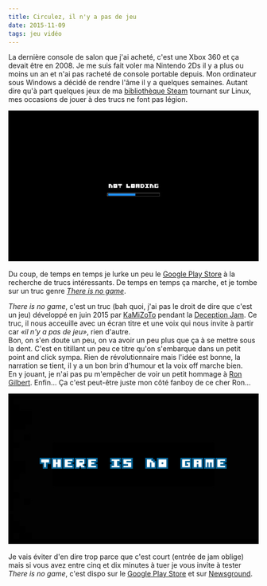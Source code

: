```yaml
---
title: Circulez, il n'y a pas de jeu
date: 2015-11-09
tags: jeu vidéo
---
```


La dernière console de salon que j'ai acheté, c'est une Xbox 360 et ça devait être en 2008. Je me suis fait voler ma Nintendo 2Ds il y a plus ou moins un an et n'ai pas racheté de console portable depuis. Mon ordinateur sous Windows a décidé de rendre l'âme il y a quelques semaines. Autant dire qu'à part quelques jeux de ma [bibliothèque Steam](http://steamcommunity.com/id/paulloz/games/?tab=all&sort=name) tournant sur Linux, mes occasions de jouer à des trucs ne font pas légion.  

![Not loading](/content/blog/2015/11/circulez-il-n-y-a-pas-de-jeu/ting2.jpg)

Du coup, de temps en temps je lurke un peu le [Google Play Store](https://play.google.com/store) à la recherche de trucs intéressants. De temps en temps ça marche, et je tombe sur un truc genre _[There is no game](http://www.kamizoto.com/#!thereisnogame/cpzx)_.

<!--more-->

_There is no game_, c'est un truc (bah quoi, j'ai pas le droit de dire que c'est un jeu) développé en juin 2015 par [KaMiZoTo](http://www.kamizoto.com/) pendant la [Deception Jam](http://www.newgrounds.com/collection/constructdeceptionjam). Ce truc, il nous acceuille avec un écran titre et une voix qui nous invite à partir car _«il n'y a pas de jeu»_, rien d'autre.  
Bon, on s'en doute un peu, on va avoir un peu plus que ça à se mettre sous la dent. C'est en titillant un peu ce titre qu'on s'embarque dans un petit point and click sympa. Rien de révolutionnaire mais l'idée est bonne, la narration se tient, il y a un bon brin d'humour et la voix off marche bien.  
En y jouant, je n'ai pas pu m'empêcher de voir un petit hommage à [Ron Gilbert](https://fr.wikipedia.org/wiki/Ron_Gilbert). Enfin... Ça c'est peut-être juste mon côté fanboy de ce cher Ron...  

![There is no game](/content/blog/2015/11/circulez-il-n-y-a-pas-de-jeu/ting1.jpg)

Je vais éviter d'en dire trop parce que c'est court (entrée de jam oblige) mais si vous avez entre cinq et dix minutes à tuer je vous invite à tester _There is no game_, c'est dispo sur le [Google Play Store](https://play.google.com/store/apps/details?id=com.kamizoto.thereisnogame&hl=fr) et sur [Newsground](http://www.newgrounds.com/portal/view/659792).

